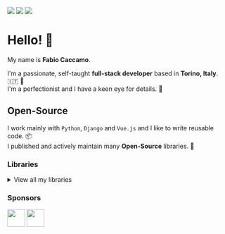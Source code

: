 [![](https://img.shields.io/github/stars/fabiocaccamo?color=yellow&logo=github&label=GitHub%20stars)](https://github.com/fabiocaccamo)
[![](https://img.shields.io/github/sponsors/fabiocaccamo?color=blueviolet&logo=github&logoColor=white&label=GitHub%20sponsors)](https://github.com/sponsors/fabiocaccamo)
[![](https://img.shields.io/twitter/follow/fabiocaccamo?color=blue&label=Twitter%20%40fabiocaccamo&logo=twitter&style=social)](https://twitter.com/fabiocaccamo)

# Hello! :wave: 

My name is **Fabio Caccamo**.

I'm a passionate, self-taught **full-stack developer** based in **Torino, Italy**. :it: :pinched_fingers: <br>
I'm a perfectionist and I have a keen eye for details. 🧐 

## Open-Source 

I work mainly with `Python`, `Django` and `Vue.js` and I like to write reusable code. 📦<br>
I published and actively maintain many **Open-Source** libraries. :sparkling_heart:

### Libraries

<details><summary>View all my libraries</summary>
<p>
<table>
    <tbody>
        <tr>
            <td>
                <a href="https://github.com/fabiocaccamo/FCUUID">FCUUID</a>
            </td>
            <td>
                <a href="https://github.com/fabiocaccamo/FCUUID/stargazers"><img src="https://img.shields.io/github/stars/fabiocaccamo/FCUUID" /></a>
            </td>
            <td>
                <a href="https://github.com/fabiocaccamo/FCUUID/issues"><img src="https://img.shields.io/github/issues/fabiocaccamo/FCUUID" /></a>
            </td>
            <td>
                <a href="https://github.com/fabiocaccamo/FCUUID/issues-pr"><img src="https://img.shields.io/github/issues-pr/fabiocaccamo/FCUUID" /></a>
            </td>
        </tr>
        <tr>
            <td>
                <a href="https://github.com/fabiocaccamo/django-admin-interface">django-admin-interface</a>
            </td>
            <td>
                <a href="https://github.com/fabiocaccamo/django-admin-interface/stargazers"><img src="https://img.shields.io/github/stars/fabiocaccamo/django-admin-interface" /></a>
            </td>
            <td>
                <a href="https://github.com/fabiocaccamo/django-admin-interface/issues"><img src="https://img.shields.io/github/issues/fabiocaccamo/django-admin-interface" /></a>
            </td>
            <td>
                <a href="https://github.com/fabiocaccamo/django-admin-interface/issues-pr"><img src="https://img.shields.io/github/issues-pr/fabiocaccamo/django-admin-interface" /></a>
            </td>
        </tr>
        <tr>
            <td>
                <a href="https://github.com/fabiocaccamo/FCFileManager">FCFileManager</a>
            </td>
            <td>
                <a href="https://github.com/fabiocaccamo/FCFileManager/stargazers"><img src="https://img.shields.io/github/stars/fabiocaccamo/FCFileManager" /></a>
            </td>
            <td>
                <a href="https://github.com/fabiocaccamo/FCFileManager/issues"><img src="https://img.shields.io/github/issues/fabiocaccamo/FCFileManager" /></a>
            </td>
            <td>
                <a href="https://github.com/fabiocaccamo/FCFileManager/issues-pr"><img src="https://img.shields.io/github/issues-pr/fabiocaccamo/FCFileManager" /></a>
            </td>
        </tr>
        <tr>
            <td>
                <a href="https://github.com/fabiocaccamo/python-benedict">python-benedict</a>
            </td>
            <td>
                <a href="https://github.com/fabiocaccamo/python-benedict/stargazers"><img src="https://img.shields.io/github/stars/fabiocaccamo/python-benedict" /></a>
            </td>
            <td>
                <a href="https://github.com/fabiocaccamo/python-benedict/issues"><img src="https://img.shields.io/github/issues/fabiocaccamo/python-benedict" /></a>
            </td>
            <td>
                <a href="https://github.com/fabiocaccamo/python-benedict/issues-pr"><img src="https://img.shields.io/github/issues-pr/fabiocaccamo/python-benedict" /></a>
            </td>
        </tr>
        <tr>
            <td>
                <a href="https://github.com/fabiocaccamo/django-colorfield">django-colorfield</a>
            </td>
            <td>
                <a href="https://github.com/fabiocaccamo/django-colorfield/stargazers"><img src="https://img.shields.io/github/stars/fabiocaccamo/django-colorfield" /></a>
            </td>
            <td>
                <a href="https://github.com/fabiocaccamo/django-colorfield/issues"><img src="https://img.shields.io/github/issues/fabiocaccamo/django-colorfield" /></a>
            </td>
            <td>
                <a href="https://github.com/fabiocaccamo/django-colorfield/issues-pr"><img src="https://img.shields.io/github/issues-pr/fabiocaccamo/django-colorfield" /></a>
            </td>
        </tr>
        <tr>
            <td>
                <a href="https://github.com/fabiocaccamo/django-treenode">django-treenode</a>
            </td>
            <td>
                <a href="https://github.com/fabiocaccamo/django-treenode/stargazers"><img src="https://img.shields.io/github/stars/fabiocaccamo/django-treenode" /></a>
            </td>
            <td>
                <a href="https://github.com/fabiocaccamo/django-treenode/issues"><img src="https://img.shields.io/github/issues/fabiocaccamo/django-treenode" /></a>
            </td>
            <td>
                <a href="https://github.com/fabiocaccamo/django-treenode/issues-pr"><img src="https://img.shields.io/github/issues-pr/fabiocaccamo/django-treenode" /></a>
            </td>
        </tr>
        <tr>
            <td>
                <a href="https://github.com/fabiocaccamo/FCCurrentLocationGeocoder">FCCurrentLocationGeocoder</a>
            </td>
            <td>
                <a href="https://github.com/fabiocaccamo/FCCurrentLocationGeocoder/stargazers"><img src="https://img.shields.io/github/stars/fabiocaccamo/FCCurrentLocationGeocoder" /></a>
            </td>
            <td>
                <a href="https://github.com/fabiocaccamo/FCCurrentLocationGeocoder/issues"><img src="https://img.shields.io/github/issues/fabiocaccamo/FCCurrentLocationGeocoder" /></a>
            </td>
            <td>
                <a href="https://github.com/fabiocaccamo/FCCurrentLocationGeocoder/issues-pr"><img src="https://img.shields.io/github/issues-pr/fabiocaccamo/FCCurrentLocationGeocoder" /></a>
            </td>
        </tr>
        <tr>
            <td>
                <a href="https://github.com/fabiocaccamo/django-maintenance-mode">django-maintenance-mode</a>
            </td>
            <td>
                <a href="https://github.com/fabiocaccamo/django-maintenance-mode/stargazers"><img src="https://img.shields.io/github/stars/fabiocaccamo/django-maintenance-mode" /></a>
            </td>
            <td>
                <a href="https://github.com/fabiocaccamo/django-maintenance-mode/issues"><img src="https://img.shields.io/github/issues/fabiocaccamo/django-maintenance-mode" /></a>
            </td>
            <td>
                <a href="https://github.com/fabiocaccamo/django-maintenance-mode/issues-pr"><img src="https://img.shields.io/github/issues-pr/fabiocaccamo/django-maintenance-mode" /></a>
            </td>
        </tr>
        <tr>
            <td>
                <a href="https://github.com/fabiocaccamo/django-extra-settings">django-extra-settings</a>
            </td>
            <td>
                <a href="https://github.com/fabiocaccamo/django-extra-settings/stargazers"><img src="https://img.shields.io/github/stars/fabiocaccamo/django-extra-settings" /></a>
            </td>
            <td>
                <a href="https://github.com/fabiocaccamo/django-extra-settings/issues"><img src="https://img.shields.io/github/issues/fabiocaccamo/django-extra-settings" /></a>
            </td>
            <td>
                <a href="https://github.com/fabiocaccamo/django-extra-settings/issues-pr"><img src="https://img.shields.io/github/issues-pr/fabiocaccamo/django-extra-settings" /></a>
            </td>
        </tr>
        <tr>
            <td>
                <a href="https://github.com/fabiocaccamo/FCIPAddressGeocoder">FCIPAddressGeocoder</a>
            </td>
            <td>
                <a href="https://github.com/fabiocaccamo/FCIPAddressGeocoder/stargazers"><img src="https://img.shields.io/github/stars/fabiocaccamo/FCIPAddressGeocoder" /></a>
            </td>
            <td>
                <a href="https://github.com/fabiocaccamo/FCIPAddressGeocoder/issues"><img src="https://img.shields.io/github/issues/fabiocaccamo/FCIPAddressGeocoder" /></a>
            </td>
            <td>
                <a href="https://github.com/fabiocaccamo/FCIPAddressGeocoder/issues-pr"><img src="https://img.shields.io/github/issues-pr/fabiocaccamo/FCIPAddressGeocoder" /></a>
            </td>
        </tr>
        <tr>
            <td>
                <a href="https://github.com/fabiocaccamo/python-fsutil">python-fsutil</a>
            </td>
            <td>
                <a href="https://github.com/fabiocaccamo/python-fsutil/stargazers"><img src="https://img.shields.io/github/stars/fabiocaccamo/python-fsutil" /></a>
            </td>
            <td>
                <a href="https://github.com/fabiocaccamo/python-fsutil/issues"><img src="https://img.shields.io/github/issues/fabiocaccamo/python-fsutil" /></a>
            </td>
            <td>
                <a href="https://github.com/fabiocaccamo/python-fsutil/issues-pr"><img src="https://img.shields.io/github/issues-pr/fabiocaccamo/python-fsutil" /></a>
            </td>
        </tr>
        <tr>
            <td>
                <a href="https://github.com/fabiocaccamo/django-freeze">django-freeze</a>
            </td>
            <td>
                <a href="https://github.com/fabiocaccamo/django-freeze/stargazers"><img src="https://img.shields.io/github/stars/fabiocaccamo/django-freeze" /></a>
            </td>
            <td>
                <a href="https://github.com/fabiocaccamo/django-freeze/issues"><img src="https://img.shields.io/github/issues/fabiocaccamo/django-freeze" /></a>
            </td>
            <td>
                <a href="https://github.com/fabiocaccamo/django-freeze/issues-pr"><img src="https://img.shields.io/github/issues-pr/fabiocaccamo/django-freeze" /></a>
            </td>
        </tr>
        <tr>
            <td>
                <a href="https://github.com/fabiocaccamo/python-codicefiscale">python-codicefiscale</a>
            </td>
            <td>
                <a href="https://github.com/fabiocaccamo/python-codicefiscale/stargazers"><img src="https://img.shields.io/github/stars/fabiocaccamo/python-codicefiscale" /></a>
            </td>
            <td>
                <a href="https://github.com/fabiocaccamo/python-codicefiscale/issues"><img src="https://img.shields.io/github/issues/fabiocaccamo/python-codicefiscale" /></a>
            </td>
            <td>
                <a href="https://github.com/fabiocaccamo/python-codicefiscale/issues-pr"><img src="https://img.shields.io/github/issues-pr/fabiocaccamo/python-codicefiscale" /></a>
            </td>
        </tr>
        <tr>
            <td>
                <a href="https://github.com/fabiocaccamo/django-redirects">django-redirects</a>
            </td>
            <td>
                <a href="https://github.com/fabiocaccamo/django-redirects/stargazers"><img src="https://img.shields.io/github/stars/fabiocaccamo/django-redirects" /></a>
            </td>
            <td>
                <a href="https://github.com/fabiocaccamo/django-redirects/issues"><img src="https://img.shields.io/github/issues/fabiocaccamo/django-redirects" /></a>
            </td>
            <td>
                <a href="https://github.com/fabiocaccamo/django-redirects/issues-pr"><img src="https://img.shields.io/github/issues-pr/fabiocaccamo/django-redirects" /></a>
            </td>
        </tr>
        <tr>
            <td>
                <a href="https://github.com/fabiocaccamo/python-fontbro">python-fontbro</a>
            </td>
            <td>
                <a href="https://github.com/fabiocaccamo/python-fontbro/stargazers"><img src="https://img.shields.io/github/stars/fabiocaccamo/python-fontbro" /></a>
            </td>
            <td>
                <a href="https://github.com/fabiocaccamo/python-fontbro/issues"><img src="https://img.shields.io/github/issues/fabiocaccamo/python-fontbro" /></a>
            </td>
            <td>
                <a href="https://github.com/fabiocaccamo/python-fontbro/issues-pr"><img src="https://img.shields.io/github/issues-pr/fabiocaccamo/python-fontbro" /></a>
            </td>
        </tr>
        <tr>
            <td>
                <a href="https://github.com/fabiocaccamo/utils.js">utils.js</a>
            </td>
            <td>
                <a href="https://github.com/fabiocaccamo/utils.js/stargazers"><img src="https://img.shields.io/github/stars/fabiocaccamo/utils.js" /></a>
            </td>
            <td>
                <a href="https://github.com/fabiocaccamo/utils.js/issues"><img src="https://img.shields.io/github/issues/fabiocaccamo/utils.js" /></a>
            </td>
            <td>
                <a href="https://github.com/fabiocaccamo/utils.js/issues-pr"><img src="https://img.shields.io/github/issues-pr/fabiocaccamo/utils.js" /></a>
            </td>
        </tr>
        <tr>
            <td>
                <a href="https://github.com/fabiocaccamo/create-matrix-action">create-matrix-action</a>
            </td>
            <td>
                <a href="https://github.com/fabiocaccamo/create-matrix-action/stargazers"><img src="https://img.shields.io/github/stars/fabiocaccamo/create-matrix-action" /></a>
            </td>
            <td>
                <a href="https://github.com/fabiocaccamo/create-matrix-action/issues"><img src="https://img.shields.io/github/issues/fabiocaccamo/create-matrix-action" /></a>
            </td>
            <td>
                <a href="https://github.com/fabiocaccamo/create-matrix-action/issues-pr"><img src="https://img.shields.io/github/issues-pr/fabiocaccamo/create-matrix-action" /></a>
            </td>
        </tr>
    </tbody>
</table>
</p>
</details>

### Sponsors

<!-- <a href="https://github.com/hudgeon" title="Doug Hudgeon"><img src="https://avatars.githubusercontent.com/u/4327239" width="40" height="40"></a> -->
<a href="https://github.com/VaeterchenFrost" title="Martin Röbke"><img src="https://avatars.githubusercontent.com/u/21226535" width="40" height="40"></a>
<a href="https://github.com/github" title="GitHub"><img src="https://avatars.githubusercontent.com/u/9919?s=70&v=4" width="40" height="40"></a>

